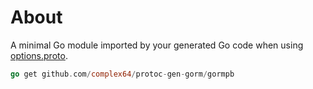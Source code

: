 # About

A minimal Go module imported by your generated Go code when using [options.proto](../../proto).

```go
go get github.com/complex64/protoc-gen-gorm/gormpb
```
